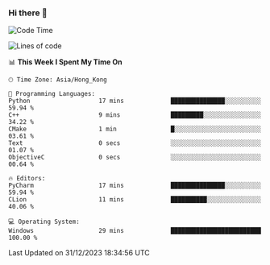 ### Hi there 👋

<!--
**RoiexLee/RoiexLee** is a ✨ _special_ ✨ repository because its `README.md` (this file) appears on your GitHub profile.

Here are some ideas to get you started:

- 🔭 I’m currently working on ...
- 🌱 I’m currently learning ...
- 👯 I’m looking to collaborate on ...
- 🤔 I’m looking for help with ...
- 💬 Ask me about ...
- 📫 How to reach me: ...
- 😄 Pronouns: ...
- ⚡ Fun fact: ...
-->

<!--START_SECTION:waka-->
![Code Time](http://img.shields.io/badge/Code%20Time-431%20hrs%2025%20mins-blue)

![Lines of code](https://img.shields.io/badge/From%20Hello%20World%20I%27ve%20Written-37.4%20thousand%20lines%20of%20code-blue)

📊 **This Week I Spent My Time On** 

```text
🕑︎ Time Zone: Asia/Hong_Kong

💬 Programming Languages: 
Python                   17 mins             ███████████████░░░░░░░░░░   59.94 % 
C++                      9 mins              █████████░░░░░░░░░░░░░░░░   34.22 % 
CMake                    1 min               █░░░░░░░░░░░░░░░░░░░░░░░░   03.61 % 
Text                     0 secs              ░░░░░░░░░░░░░░░░░░░░░░░░░   01.07 % 
ObjectiveC               0 secs              ░░░░░░░░░░░░░░░░░░░░░░░░░   00.64 % 

🔥 Editors: 
PyCharm                  17 mins             ███████████████░░░░░░░░░░   59.94 % 
CLion                    11 mins             ██████████░░░░░░░░░░░░░░░   40.06 % 

💻 Operating System: 
Windows                  29 mins             █████████████████████████   100.00 % 
```


 Last Updated on 31/12/2023 18:34:56 UTC
<!--END_SECTION:waka-->
